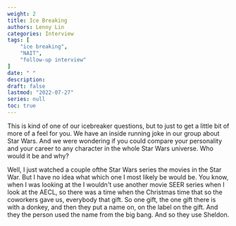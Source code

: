 ```yaml
---
weight: 2
title: Ice Breaking
authors: Lenny Lin
categories: Interview
tags: [
    "ice breaking",
    "NAIT",
    "follow-up interview"
]
date: " "
description: 
draft: false
lastmod: "2022-07-27"
series: null
toc: true
---
```




This is kind of one of our icebreaker questions, but to just to get a little bit of more of a feel for you. We have an inside running joke in our group about Star Wars. And we were wondering if you could compare your personality and your career to any character in the whole Star Wars universe. Who would it be and why?

Well, I just watched a couple ofthe Star Wars series the movies in the Star War. But I have no idea what which one I most likely be would be. You know, when I was looking at the I wouldn't use another movie SEER series when I look at the AECL, so there was a time when the Christmas time that so the coworkers gave us, everybody that gift. So one gift, the one gift there is with a donkey, and then they put a name on, on the label on the gift. And they the person used the name from the big bang. And so they use Sheldon. 